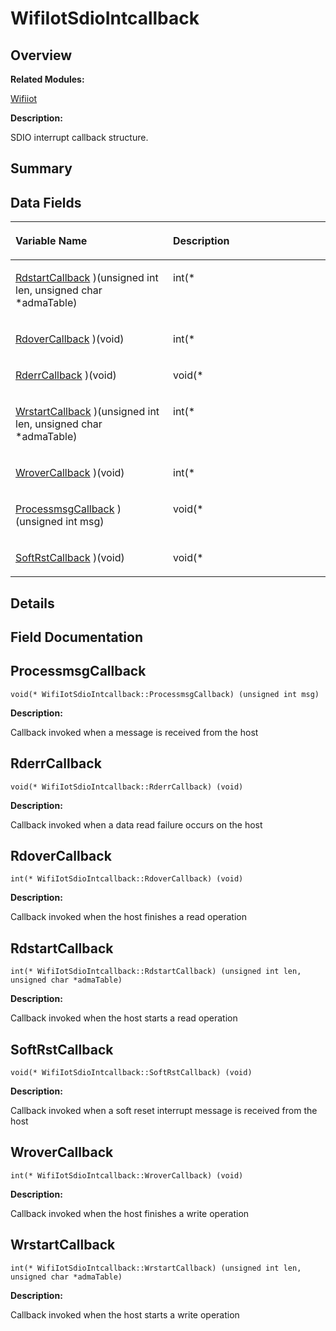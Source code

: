 # WifiIotSdioIntcallback<a name="ZH-CN_TOPIC_0000001055036458"></a>

## **Overview**<a name="section503191905191905"></a>

**Related Modules:**

[Wifiiot](Wifiiot.md)

**Description:**

SDIO interrupt callback structure. 

## **Summary**<a name="section2105721617191905"></a>

## Data Fields<a name="pub-attribs"></a>

<a name="table330753881191905"></a>
<table><thead align="left"><tr id="row1831554242191905"><th class="cellrowborder" valign="top" width="50%" id="mcps1.1.3.1.1"><p id="p1095179541191905"><a name="p1095179541191905"></a><a name="p1095179541191905"></a>Variable Name</p>
</th>
<th class="cellrowborder" valign="top" width="50%" id="mcps1.1.3.1.2"><p id="p476159290191905"><a name="p476159290191905"></a><a name="p476159290191905"></a>Description</p>
</th>
</tr>
</thead>
<tbody><tr id="row36091202191905"><td class="cellrowborder" valign="top" width="50%" headers="mcps1.1.3.1.1 "><p id="p1274073348191905"><a name="p1274073348191905"></a><a name="p1274073348191905"></a><a href="WifiIotSdioIntcallback.md#acc9dad5477a57e9a99c396f17c3a2972">RdstartCallback</a> )(unsigned int len, unsigned char *admaTable)</p>
</td>
<td class="cellrowborder" valign="top" width="50%" headers="mcps1.1.3.1.2 "><p id="p1164058388191905"><a name="p1164058388191905"></a><a name="p1164058388191905"></a>int(*&nbsp;</p>
</td>
</tr>
<tr id="row1191083268191905"><td class="cellrowborder" valign="top" width="50%" headers="mcps1.1.3.1.1 "><p id="p428972021191905"><a name="p428972021191905"></a><a name="p428972021191905"></a><a href="WifiIotSdioIntcallback.md#a49f5c77ee508f9c6cab65b9c8a84bf3e">RdoverCallback</a> )(void)</p>
</td>
<td class="cellrowborder" valign="top" width="50%" headers="mcps1.1.3.1.2 "><p id="p1431112239191905"><a name="p1431112239191905"></a><a name="p1431112239191905"></a>int(*&nbsp;</p>
</td>
</tr>
<tr id="row608469975191905"><td class="cellrowborder" valign="top" width="50%" headers="mcps1.1.3.1.1 "><p id="p677066270191905"><a name="p677066270191905"></a><a name="p677066270191905"></a><a href="WifiIotSdioIntcallback.md#ae0a737c353e28b85d99ed35bdfff8619">RderrCallback</a> )(void)</p>
</td>
<td class="cellrowborder" valign="top" width="50%" headers="mcps1.1.3.1.2 "><p id="p1380495948191905"><a name="p1380495948191905"></a><a name="p1380495948191905"></a>void(*&nbsp;</p>
</td>
</tr>
<tr id="row1098806938191905"><td class="cellrowborder" valign="top" width="50%" headers="mcps1.1.3.1.1 "><p id="p661550921191905"><a name="p661550921191905"></a><a name="p661550921191905"></a><a href="WifiIotSdioIntcallback.md#af58926c3ded02e3f80aa0b993d06e3b9">WrstartCallback</a> )(unsigned int len, unsigned char *admaTable)</p>
</td>
<td class="cellrowborder" valign="top" width="50%" headers="mcps1.1.3.1.2 "><p id="p1688357698191905"><a name="p1688357698191905"></a><a name="p1688357698191905"></a>int(*&nbsp;</p>
</td>
</tr>
<tr id="row2134155235191905"><td class="cellrowborder" valign="top" width="50%" headers="mcps1.1.3.1.1 "><p id="p99368724191905"><a name="p99368724191905"></a><a name="p99368724191905"></a><a href="WifiIotSdioIntcallback.md#a2cca616f1cb07e606d250dc995f4f6a9">WroverCallback</a> )(void)</p>
</td>
<td class="cellrowborder" valign="top" width="50%" headers="mcps1.1.3.1.2 "><p id="p544566900191905"><a name="p544566900191905"></a><a name="p544566900191905"></a>int(*&nbsp;</p>
</td>
</tr>
<tr id="row1961554200191905"><td class="cellrowborder" valign="top" width="50%" headers="mcps1.1.3.1.1 "><p id="p861846226191905"><a name="p861846226191905"></a><a name="p861846226191905"></a><a href="WifiIotSdioIntcallback.md#a117b68e1bf52bb3d3df73cea45292ac9">ProcessmsgCallback</a> )(unsigned int msg)</p>
</td>
<td class="cellrowborder" valign="top" width="50%" headers="mcps1.1.3.1.2 "><p id="p1059648816191905"><a name="p1059648816191905"></a><a name="p1059648816191905"></a>void(*&nbsp;</p>
</td>
</tr>
<tr id="row1081933303191905"><td class="cellrowborder" valign="top" width="50%" headers="mcps1.1.3.1.1 "><p id="p459889357191905"><a name="p459889357191905"></a><a name="p459889357191905"></a><a href="WifiIotSdioIntcallback.md#aeb173521602d5cb1dc1c4e06f6cdb6a4">SoftRstCallback</a> )(void)</p>
</td>
<td class="cellrowborder" valign="top" width="50%" headers="mcps1.1.3.1.2 "><p id="p2099023843191905"><a name="p2099023843191905"></a><a name="p2099023843191905"></a>void(*&nbsp;</p>
</td>
</tr>
</tbody>
</table>

## **Details**<a name="section343659856191905"></a>

## **Field Documentation**<a name="section1105987385191905"></a>

## ProcessmsgCallback<a name="a117b68e1bf52bb3d3df73cea45292ac9"></a>

```
void(* WifiIotSdioIntcallback::ProcessmsgCallback) (unsigned int msg)
```

 **Description:**

Callback invoked when a message is received from the host 

## RderrCallback<a name="ae0a737c353e28b85d99ed35bdfff8619"></a>

```
void(* WifiIotSdioIntcallback::RderrCallback) (void)
```

 **Description:**

Callback invoked when a data read failure occurs on the host 

## RdoverCallback<a name="a49f5c77ee508f9c6cab65b9c8a84bf3e"></a>

```
int(* WifiIotSdioIntcallback::RdoverCallback) (void)
```

 **Description:**

Callback invoked when the host finishes a read operation 

## RdstartCallback<a name="acc9dad5477a57e9a99c396f17c3a2972"></a>

```
int(* WifiIotSdioIntcallback::RdstartCallback) (unsigned int len, unsigned char *admaTable)
```

 **Description:**

Callback invoked when the host starts a read operation 

## SoftRstCallback<a name="aeb173521602d5cb1dc1c4e06f6cdb6a4"></a>

```
void(* WifiIotSdioIntcallback::SoftRstCallback) (void)
```

 **Description:**

Callback invoked when a soft reset interrupt message is received from the host 

## WroverCallback<a name="a2cca616f1cb07e606d250dc995f4f6a9"></a>

```
int(* WifiIotSdioIntcallback::WroverCallback) (void)
```

 **Description:**

Callback invoked when the host finishes a write operation 

## WrstartCallback<a name="af58926c3ded02e3f80aa0b993d06e3b9"></a>

```
int(* WifiIotSdioIntcallback::WrstartCallback) (unsigned int len, unsigned char *admaTable)
```

 **Description:**

Callback invoked when the host starts a write operation 

